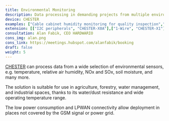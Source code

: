 ```yaml
---
title: Environmental Monitoring
description: Data processing in demanding projects from multiple environmental sensor inputs, e.g. temperature, relative air humidity, NOx and SOx gas, soil moisture, and many more.
device: CHESTER
examples: ["Cable cabinet humidity monitoring for quality inspection","Outdoor air quality sensors mounted on billboards","Local temperature sensing at bark beetle traps","Forest soil moisture monitoring"]
extension: [["I2C peripherals", "CHESTER-X0A"],["1-Wire", "CHESTER-X1"]]
consultation: Alan Fabik, CEO HARDWARIO
cons_img: alan.png
cons_link: https://meetings.hubspot.com/alanfabik/booking
draft: false
weight: 5
---
```


[CHESTER](/chester/) can process data from a wide selection of environmental sensors, e.g. temperature, relative air humidity, NOx and SOx, soil moisture, and many more.

The solution is suitable for use in agriculture, forestry, water management, and industrial spaces, thanks to its water/dust resistance and wide operating temperature range.

The low power consumption and LPWAN connectivity allow deployment in places not covered by the GSM signal or power grid.
